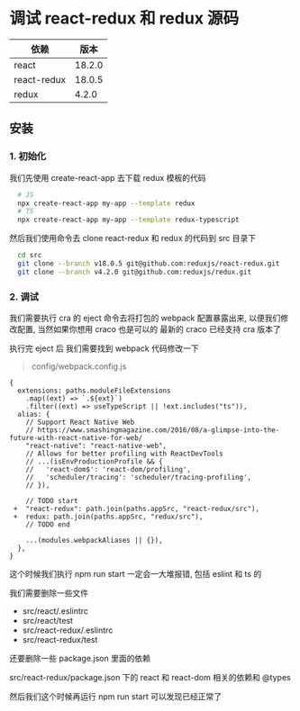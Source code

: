 # 调试 react-redux 和 redux 源码

| 依赖        | 版本   |
| ----------- | ------ |
| react       | 18.2.0 |
| react-redux | 18.0.5 |
| redux       | 4.2.0  |

## 安装

### 1. 初始化

我们先使用 create-react-app 去下载 redux 模板的代码

```bash
  # JS
  npx create-react-app my-app --template redux
  # TS
  npx create-react-app my-app --template redux-typescript
```

然后我们使用命令去 clone react-redux 和 redux 的代码到 src 目录下

```bash
  cd src
  git clone --branch v18.0.5 git@github.com:reduxjs/react-redux.git
  git clone --branch v4.2.0 git@github.com:reduxjs/redux.git
```

### 2. 调试

我们需要执行 cra 的 eject 命令去将打包的 webpack 配置暴露出来, 以便我们修改配置, 当然如果你想用 craco 也是可以的 最新的 craco 已经支持 cra 版本了

执行完 eject 后 我们需要找到 webpack 代码修改一下

> config/webpack.config.js

```JS
{
  extensions: paths.moduleFileExtensions
    .map((ext) => `.${ext}`)
    .filter((ext) => useTypeScript || !ext.includes("ts")),
  alias: {
    // Support React Native Web
    // https://www.smashingmagazine.com/2016/08/a-glimpse-into-the-future-with-react-native-for-web/
    "react-native": "react-native-web",
    // Allows for better profiling with ReactDevTools
    // ...(isEnvProductionProfile && {
    //   'react-dom$': 'react-dom/profiling',
    //   'scheduler/tracing': 'scheduler/tracing-profiling',
    // }),

    // TODO start
 +  "react-redux": path.join(paths.appSrc, "react-redux/src"),
 +  redux: path.join(paths.appSrc, "redux/src"),
    // TODO end

    ...(modules.webpackAliases || {}),
  },
}
```

这个时候我们执行 npm run start 一定会一大堆报错, 包括 eslint 和 ts 的

我们需要删除一些文件

- src/react/.eslintrc
- src/react/test
- src/react-redux/.eslintrc
- src/react-redux/test

还要删除一些 package.json 里面的依赖

src/react-redux/package.json 下的 react 和 react-dom 相关的依赖和 @types

然后我们这个时候再运行 npm run start 可以发现已经正常了

[](https://raw.githubusercontent.com/18355166248/debug-redux-ts/main/public/result.png)
